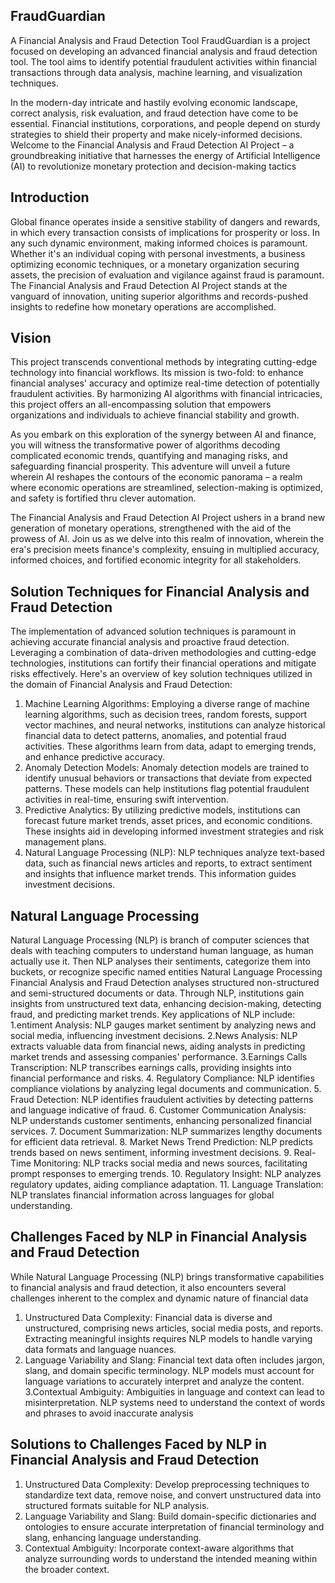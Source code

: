 ## FraudGuardian

A Financial Analysis and Fraud Detection Tool FraudGuardian is a project focused on developing an advanced financial analysis and fraud detection tool. The tool aims to identify potential fraudulent activities within financial transactions through data analysis, machine learning, and visualization techniques.

In the modern-day intricate and hastily evolving economic landscape, correct analysis, risk evaluation, and fraud detection have come to be essential. Financial institutions, corporations, and people depend on sturdy strategies to shield their property and make nicely-informed decisions. Welcome to the Financial Analysis and Fraud Detection AI Project – a groundbreaking initiative that harnesses the energy of Artificial Intelligence (AI) to revolutionize monetary protection and decision-making tactics

## Introduction

Global finance operates inside a sensitive stability of dangers and rewards, in which every transaction consists of implications for prosperity or loss. In any such dynamic environment, making informed choices is paramount. Whether it's an individual coping with personal investments, a business optimizing economic techniques, or a monetary organization securing assets, the precision of evaluation and vigilance against fraud is paramount. The Financial Analysis and Fraud Detection AI Project stands at the vanguard of innovation, uniting superior algorithms and records-pushed insights to redefine how monetary operations are accomplished.

## Vision

This project transcends conventional methods by integrating cutting-edge technology into financial workflows. Its mission is two-fold: to enhance financial analyses' accuracy and optimize real-time detection of potentially fraudulent activities. By harmonizing AI algorithms with financial intricacies, this project offers an all-encompassing solution that empowers organizations and individuals to achieve financial stability and growth.

As you embark on this exploration of the synergy between AI and finance, you will witness the transformative power of algorithms decoding complicated economic trends, quantifying and managing risks, and safeguarding financial prosperity. This adventure will unveil a future wherein AI reshapes the contours of the economic panorama – a realm where economic operations are streamlined, selection-making is optimized, and safety is fortified thru clever automation.

The Financial Analysis and Fraud Detection AI Project ushers in a brand new generation of monetary operations, strengthened with the aid of the prowess of AI. Join us as we delve into this realm of innovation, wherein the era's precision meets finance's complexity, ensuing in multiplied accuracy, informed choices, and fortified economic integrity for all stakeholders.

## Solution Techniques for Financial Analysis and Fraud Detection

The implementation of advanced solution techniques is paramount in achieving accurate financial analysis and proactive fraud detection. Leveraging a combination of data-driven methodologies and cutting-edge technologies, institutions can fortify their financial operations and mitigate risks effectively. Here's an overview of key solution techniques utilized in the domain of Financial Analysis and Fraud Detection:

1. Machine Learning Algorithms: Employing a diverse range of machine learning algorithms, such as decision trees, random forests, support vector machines, and neural networks, institutions can analyze historical financial data to detect patterns, anomalies, and potential fraud activities. These algorithms learn from data, adapt to emerging trends, and enhance predictive accuracy.
2. Anomaly Detection Models: Anomaly detection models are trained to identify unusual behaviors or transactions that deviate from expected patterns. These models can help institutions flag potential fraudulent activities in real-time, ensuring swift intervention.
3. Predictive Analytics: By utilizing predictive models, institutions can forecast future market trends, asset prices, and economic conditions. These insights aid in developing informed investment strategies and risk management plans.
4. Natural Language Processing (NLP): NLP techniques analyze text-based data, such as financial news articles and reports, to extract sentiment and insights that influence market trends. This information guides investment decisions.

## Natural Language Processing

Natural Language Processing (NLP) is branch of computer sciences that deals with teaching computers to understand human language, as human actually use it. Then NLP analyses their sentiments, categorize them into buckets, or recognize specific named entities Natural Language Processing Financial Analysis and Fraud Detection analyses structured non-structured and semi-structured documents or data. Through NLP, institutions gain insights from unstructured text data, enhancing decision-making, detecting fraud, and predicting market trends. Key applications of NLP include:
	1.entiment Analysis: NLP gauges market sentiment by analyzing news and social media, influencing investment decisions.
	2.News Analysis: NLP extracts valuable data from financial news, aiding analysts in predicting market trends and assessing       companies' performance.
	3.Earnings Calls Transcription: NLP transcribes earnings calls, providing insights into financial performance and risks.
	4. Regulatory Compliance: NLP identifies compliance violations by analyzing legal documents and communication.
	5. Fraud Detection: NLP identifies fraudulent activities by detecting patterns and language indicative of fraud.
	6. Customer Communication Analysis: NLP understands customer sentiments, enhancing personalized financial services.
	7. Document Summarization: NLP summarizes lengthy documents for efficient data retrieval.
	8. Market News Trend Prediction: NLP predicts trends based on news sentiment, informing investment decisions.
	9. Real-Time Monitoring: NLP tracks social media and news sources, facilitating prompt responses to emerging trends.
	10. Regulatory Insight: NLP analyzes regulatory updates, aiding compliance adaptation.
	11. Language Translation: NLP translates financial information across languages for global understanding.

## Challenges Faced by NLP in Financial Analysis and Fraud Detection

While Natural Language Processing (NLP) brings transformative capabilities to financial analysis and fraud detection, it also encounters several challenges inherent to the complex and dynamic nature of financial data

1. Unstructured Data Complexity: Financial data is diverse and unstructured, comprising news articles, social media posts, and reports. Extracting meaningful insights 	requires NLP models to handle varying data formats and language nuances.
2. Language Variability and Slang: Financial text data often includes jargon, slang, and domain specific terminology. NLP models must account for language variations 	to accurately interpret and analyze the content.
3.Contextual Ambiguity: Ambiguities in language and context can lead to misinterpretation. NLP systems need to understand the context of words and phrases to avoid 	inaccurate analysis

## Solutions to Challenges Faced by NLP in Financial Analysis and Fraud Detection

1. Unstructured Data Complexity: Develop preprocessing techniques to standardize text data, remove noise, and convert unstructured data into structured formats 	suitable for NLP analysis.
2. Language Variability and Slang: Build domain-specific dictionaries and ontologies to ensure accurate interpretation of financial terminology and slang, enhancing 	language understanding.
3. Contextual Ambiguity: Incorporate context-aware algorithms that analyze surrounding words to understand the intended meaning within the broader context.
